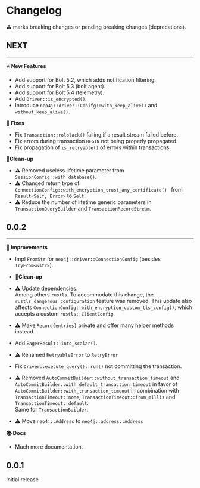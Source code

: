 # Changelog

⚠️ marks breaking changes or pending breaking changes (deprecations).

## NEXT
***
**⭐ New Features**
- Add support for Bolt 5.2, which adds notification filtering.
- Add support for Bolt 5.3 (bolt agent).
- Add support for Bolt 5.4 (telemetry).
- Add `Driver::is_encrypted()`.
- Introduce `neo4j::driver::Conifg::with_keep_alive()` and `without_keep_alive()`.

**🔧 Fixes**
- Fix `Transaction::rolblack()` failing if a result stream failed before.
- Fix errors during transaction `BEGIN` not being properly propagated.
- Fix propagation of `is_retryable()` of errors within transactions.

**🧹Clean-up**
- ⚠️ Removed useless lifetime parameter from `SessionConfig::with_database()`.
- ⚠️ Changed return type of `ConnectionConfig::with_encryption_trust_any_certificate() ` from `Result<Self, Error>` to `Self`.
- ⚠️ Reduce the number of lifetime generic parameters in `TransactionQueryBuilder` and `TransactionRecordStream`.


## 0.0.2
***
**👏 Improvements**
- Impl `FromStr` for `neo4j::driver::ConnectionConfig` (besides `TryFrom<&str>`).

- **🧹Clean-up**
- ⚠️ Update dependencies.  
  Among others `rustls`.
  To accommodate this change, the `rustls_dangerous_configuration` feature was removed.
  This update also affects `ConnectionConfig::with_encryption_custom_tls_config()`, which accepts a
  custom `rustls::ClientConfig`.
- ⚠️ Make `Record{entries}` private and offer many helper methods instead.
- Add `EagerResult::into_scalar()`.
- ⚠️ Renamed `RetryableError` to `RetryError`
- Fix `Driver::execute_query()::run()` not committing the transaction.
- ⚠️ Removed `AutoCommitBuilder::without_transaction_timeout` and `AutoCommitBuilder::with_default_transaction_timeout`
  in favor of `AutoCommitBuilder::with_transaction_timeout` in combination with `TransactionTimeout::none`,
  `TransactionTimeout::from_millis` and `TransactionTimeout::default`.  
  Same for `TransactionBuilder`.
- ⚠️ Move `neo4j::Address` to `neo4j::address::Address`

**📚 Docs**
- Much more documentation.

## 0.0.1

Initial release
